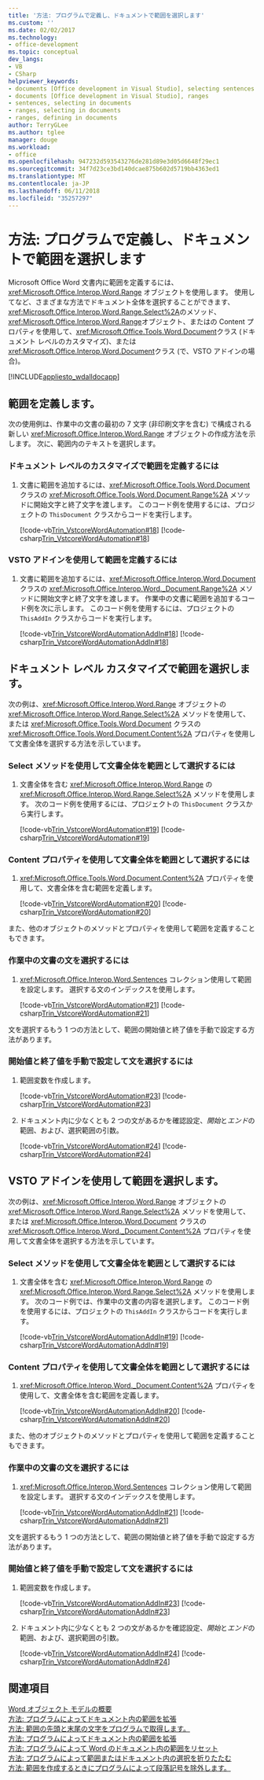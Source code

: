 ```yaml
---
title: '方法: プログラムで定義し、ドキュメントで範囲を選択します'
ms.custom: ''
ms.date: 02/02/2017
ms.technology:
- office-development
ms.topic: conceptual
dev_langs:
- VB
- CSharp
helpviewer_keywords:
- documents [Office development in Visual Studio], selecting sentences
- documents [Office development in Visual Studio], ranges
- sentences, selecting in documents
- ranges, selecting in documents
- ranges, defining in documents
author: TerryGLee
ms.author: tglee
manager: douge
ms.workload:
- office
ms.openlocfilehash: 947232d593543276de281d89e3d05d6648f29ec1
ms.sourcegitcommit: 34f7d23ce3bd140dcae875b602d5719bb4363ed1
ms.translationtype: MT
ms.contentlocale: ja-JP
ms.lasthandoff: 06/11/2018
ms.locfileid: "35257297"
---
```

# <a name="how-to-programmatically-define-and-select-ranges-in-documents"></a>方法: プログラムで定義し、ドキュメントで範囲を選択します
  Microsoft Office Word 文書内に範囲を定義するには、<xref:Microsoft.Office.Interop.Word.Range> オブジェクトを使用します。 使用してなど、さまざまな方法でドキュメント全体を選択することができます、<xref:Microsoft.Office.Interop.Word.Range.Select%2A>のメソッド、<xref:Microsoft.Office.Interop.Word.Range>オブジェクト、またはの Content プロパティを使用して、<xref:Microsoft.Office.Tools.Word.Document>クラス (ドキュメント レベルのカスタマイズ)、または<xref:Microsoft.Office.Interop.Word.Document>クラス (で、VSTO アドインの場合)。  
  
 [!INCLUDE[appliesto_wdalldocapp](../vsto/includes/appliesto-wdalldocapp-md.md)]  
  
## <a name="define-a-range"></a>範囲を定義します。  
 次の使用例は、作業中の文書の最初の 7 文字 (非印刷文字を含む) で構成される新しい <xref:Microsoft.Office.Interop.Word.Range> オブジェクトの作成方法を示します。 次に、範囲内のテキストを選択します。  
  
### <a name="to-define-a-range-in-a-document-level-customization"></a>ドキュメント レベルのカスタマイズで範囲を定義するには  
  
1.  文書に範囲を追加するには、<xref:Microsoft.Office.Tools.Word.Document> クラスの <xref:Microsoft.Office.Tools.Word.Document.Range%2A> メソッドに開始文字と終了文字を渡します。 このコード例を使用するには、プロジェクトの `ThisDocument` クラスからコードを実行します。  
  
     [!code-vb[Trin_VstcoreWordAutomation#18](../vsto/codesnippet/VisualBasic/Trin_VstcoreWordAutomationVB/ThisDocument.vb#18)]
     [!code-csharp[Trin_VstcoreWordAutomation#18](../vsto/codesnippet/CSharp/Trin_VstcoreWordAutomationCS/ThisDocument.cs#18)]  
  
### <a name="to-define-a-range-by-using-a-vsto-add-in"></a>VSTO アドインを使用して範囲を定義するには  
  
1.  文書に範囲を追加するには、<xref:Microsoft.Office.Interop.Word.Document> クラスの <xref:Microsoft.Office.Interop.Word._Document.Range%2A> メソッドに開始文字と終了文字を渡します。 作業中の文書に範囲を追加するコード例を次に示します。 このコード例を使用するには、プロジェクトの `ThisAddIn` クラスからコードを実行します。  
  
     [!code-vb[Trin_VstcoreWordAutomationAddIn#18](../vsto/codesnippet/VisualBasic/Trin_VstcoreWordAutomationAddIn/ThisAddIn.vb#18)]
     [!code-csharp[Trin_VstcoreWordAutomationAddIn#18](../vsto/codesnippet/CSharp/Trin_VstcoreWordAutomationAddIn/ThisAddIn.cs#18)]  
  
## <a name="select-a-range-in-a-document-level-customization"></a>ドキュメント レベル カスタマイズで範囲を選択します。  
 次の例は、<xref:Microsoft.Office.Interop.Word.Range> オブジェクトの <xref:Microsoft.Office.Interop.Word.Range.Select%2A> メソッドを使用して、または <xref:Microsoft.Office.Tools.Word.Document> クラスの <xref:Microsoft.Office.Tools.Word.Document.Content%2A> プロパティを使用して文書全体を選択する方法を示しています。  
  
### <a name="to-select-the-entire-document-as-a-range-by-using-the-select-method"></a>Select メソッドを使用して文書全体を範囲として選択するには  
  
1.  文書全体を含む <xref:Microsoft.Office.Interop.Word.Range> の <xref:Microsoft.Office.Interop.Word.Range.Select%2A> メソッドを使用します。 次のコード例を使用するには、プロジェクトの `ThisDocument` クラスから実行します。  
  
     [!code-vb[Trin_VstcoreWordAutomation#19](../vsto/codesnippet/VisualBasic/Trin_VstcoreWordAutomationVB/ThisDocument.vb#19)]
     [!code-csharp[Trin_VstcoreWordAutomation#19](../vsto/codesnippet/CSharp/Trin_VstcoreWordAutomationCS/ThisDocument.cs#19)]  
  
### <a name="to-select-the-entire-document-as-a-range-by-using-the-content-property"></a>Content プロパティを使用して文書全体を範囲として選択するには  
  
1.  <xref:Microsoft.Office.Tools.Word.Document.Content%2A> プロパティを使用して、文書全体を含む範囲を定義します。  
  
     [!code-vb[Trin_VstcoreWordAutomation#20](../vsto/codesnippet/VisualBasic/Trin_VstcoreWordAutomationVB/ThisDocument.vb#20)]
     [!code-csharp[Trin_VstcoreWordAutomation#20](../vsto/codesnippet/CSharp/Trin_VstcoreWordAutomationCS/ThisDocument.cs#20)]  
  
 また、他のオブジェクトのメソッドとプロパティを使用して範囲を定義することもできます。  
  
### <a name="to-select-a-sentence-in-the-active-document"></a>作業中の文書の文を選択するには  
  
1.  <xref:Microsoft.Office.Interop.Word.Sentences> コレクション使用して範囲を設定します。 選択する文のインデックスを使用します。  
  
     [!code-vb[Trin_VstcoreWordAutomation#21](../vsto/codesnippet/VisualBasic/Trin_VstcoreWordAutomationVB/ThisDocument.vb#21)]
     [!code-csharp[Trin_VstcoreWordAutomation#21](../vsto/codesnippet/CSharp/Trin_VstcoreWordAutomationCS/ThisDocument.cs#21)]  
  
 文を選択するもう 1 つの方法として、範囲の開始値と終了値を手動で設定する方法があります。  
  
### <a name="to-select-a-sentence-by-manually-setting-the-start-and-end-values"></a>開始値と終了値を手動で設定して文を選択するには  
  
1.  範囲変数を作成します。  
  
     [!code-vb[Trin_VstcoreWordAutomation#23](../vsto/codesnippet/VisualBasic/Trin_VstcoreWordAutomationVB/ThisDocument.vb#23)]
     [!code-csharp[Trin_VstcoreWordAutomation#23](../vsto/codesnippet/CSharp/Trin_VstcoreWordAutomationCS/ThisDocument.cs#23)]  
  
2.  ドキュメント内に少なくとも 2 つの文があるかを確認設定、*開始*と*エンド*の範囲、および、選択範囲の引数。  
  
     [!code-vb[Trin_VstcoreWordAutomation#24](../vsto/codesnippet/VisualBasic/Trin_VstcoreWordAutomationVB/ThisDocument.vb#24)]
     [!code-csharp[Trin_VstcoreWordAutomation#24](../vsto/codesnippet/CSharp/Trin_VstcoreWordAutomationCS/ThisDocument.cs#24)]  
  
## <a name="select-a-range-by-using-a-vsto-add-in"></a>VSTO アドインを使用して範囲を選択します。  
 次の例は、<xref:Microsoft.Office.Interop.Word.Range> オブジェクトの <xref:Microsoft.Office.Interop.Word.Range.Select%2A> メソッドを使用して、または <xref:Microsoft.Office.Interop.Word.Document> クラスの <xref:Microsoft.Office.Interop.Word._Document.Content%2A> プロパティを使用して文書全体を選択する方法を示しています。  
  
### <a name="to-select-the-entire-document-as-a-range-by-using-the-select-method"></a>Select メソッドを使用して文書全体を範囲として選択するには  
  
1.  文書全体を含む <xref:Microsoft.Office.Interop.Word.Range> の <xref:Microsoft.Office.Interop.Word.Range.Select%2A> メソッドを使用します。 次のコード例では、作業中の文書の内容を選択します。 このコード例を使用するには、プロジェクトの `ThisAddIn` クラスからコードを実行します。  
  
     [!code-vb[Trin_VstcoreWordAutomationAddIn#19](../vsto/codesnippet/VisualBasic/Trin_VstcoreWordAutomationAddIn/ThisAddIn.vb#19)]
     [!code-csharp[Trin_VstcoreWordAutomationAddIn#19](../vsto/codesnippet/CSharp/Trin_VstcoreWordAutomationAddIn/ThisAddIn.cs#19)]  
  
### <a name="to-select-the-entire-document-as-a-range-by-using-the-content-property"></a>Content プロパティを使用して文書全体を範囲として選択するには  
  
1.  <xref:Microsoft.Office.Interop.Word._Document.Content%2A> プロパティを使用して、文書全体を含む範囲を定義します。  
  
     [!code-vb[Trin_VstcoreWordAutomationAddIn#20](../vsto/codesnippet/VisualBasic/Trin_VstcoreWordAutomationAddIn/ThisAddIn.vb#20)]
     [!code-csharp[Trin_VstcoreWordAutomationAddIn#20](../vsto/codesnippet/CSharp/Trin_VstcoreWordAutomationAddIn/ThisAddIn.cs#20)]  
  
 また、他のオブジェクトのメソッドとプロパティを使用して範囲を定義することもできます。  
  
### <a name="to-select-a-sentence-in-the-active-document"></a>作業中の文書の文を選択するには  
  
1.  <xref:Microsoft.Office.Interop.Word.Sentences> コレクション使用して範囲を設定します。 選択する文のインデックスを使用します。  
  
     [!code-vb[Trin_VstcoreWordAutomationAddIn#21](../vsto/codesnippet/VisualBasic/Trin_VstcoreWordAutomationAddIn/ThisAddIn.vb#21)]
     [!code-csharp[Trin_VstcoreWordAutomationAddIn#21](../vsto/codesnippet/CSharp/Trin_VstcoreWordAutomationAddIn/ThisAddIn.cs#21)]  
  
 文を選択するもう 1 つの方法として、範囲の開始値と終了値を手動で設定する方法があります。  
  
### <a name="to-select-a-sentence-by-manually-setting-the-start-and-end-values"></a>開始値と終了値を手動で設定して文を選択するには  
  
1.  範囲変数を作成します。  
  
     [!code-vb[Trin_VstcoreWordAutomationAddIn#23](../vsto/codesnippet/VisualBasic/Trin_VstcoreWordAutomationAddIn/ThisAddIn.vb#23)]
     [!code-csharp[Trin_VstcoreWordAutomationAddIn#23](../vsto/codesnippet/CSharp/Trin_VstcoreWordAutomationAddIn/ThisAddIn.cs#23)]  
  
2.  ドキュメント内に少なくとも 2 つの文があるかを確認設定、*開始*と*エンド*の範囲、および、選択範囲の引数。  
  
     [!code-vb[Trin_VstcoreWordAutomationAddIn#24](../vsto/codesnippet/VisualBasic/Trin_VstcoreWordAutomationAddIn/ThisAddIn.vb#24)]
     [!code-csharp[Trin_VstcoreWordAutomationAddIn#24](../vsto/codesnippet/CSharp/Trin_VstcoreWordAutomationAddIn/ThisAddIn.cs#24)]  
  
## <a name="see-also"></a>関連項目  
 [Word オブジェクト モデルの概要](../vsto/word-object-model-overview.md)   
 [方法: プログラムによってドキュメント内の範囲を拡張](../vsto/how-to-programmatically-extend-ranges-in-documents.md)   
 [方法: 範囲の先頭と末尾の文字をプログラムで取得します。](../vsto/how-to-programmatically-retrieve-start-and-end-characters-in-ranges.md)   
 [方法: プログラムによってドキュメント内の範囲を拡張](../vsto/how-to-programmatically-extend-ranges-in-documents.md)   
 [方法: プログラムによって Word のドキュメント内の範囲をリセット](../vsto/how-to-programmatically-reset-ranges-in-word-documents.md)   
 [方法: プログラムによって範囲またはドキュメント内の選択を折りたたむ](../vsto/how-to-programmatically-collapse-ranges-or-selections-in-documents.md)   
 [方法: 範囲を作成するときにプログラムによって段落記号を除外します。](../vsto/how-to-programmatically-exclude-paragraph-marks-when-creating-ranges.md)  
  
  